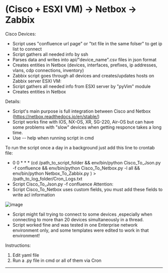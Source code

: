 # (Cisco + ESXI VM) -> Netbox -> Zabbix

Cisco Devices:
  - Script uses "confluence url page" or "txt file in the same folser" to get ip list to connect
  - Script gathers all needed info by ssh
  - Parses data and writes into api/"device_name".csv files in json format
  - Creates entities in Netbox (devices, interfaces, prefixes, ip addresses, vlans, cdp connections, inventory)
  - Zabbix script goes through all devices and creates/updates hosts on Zabbix server
ESXI VM:
  - Script gathers all needed info from ESXI server by "pyVim" module
  - Creates entities in Netbox 

Details:
  - Script's main purpose is full integration between Cisco and Netbox (https://netbox.readthedocs.io/en/stable/)
  - Script works fine with IOS, NX-OS, XR, SG-220, Air-OS but can have some problems with "slow" devices when getting responce takes a long time.
  - Use -- help when running script in cmd
  
To run the script once a day in a background just add this line to crontab file: 
  - 0 0 * * * (cd /path_to_script_folder && env/bin/python Cisco_To_Json.py -f confluence && env/bin/python Cisco_To_Netbox.py -l all && env/bin/python Netbox_To_Zabbix.py ) > /path_to_log_folder/Cron_Logs.txt
  - Script Cisco_To_Json.py -f confluence
Attention:
  - Script Cisco_To_Netbox uses custom fields, you must add these fields to write acl information

  ![image](https://user-images.githubusercontent.com/101651215/158596859-1df20062-a851-470a-849b-b1173ac6cb15.png)
  
  - Script might fail trying to connect to some devices ,especially when connecting to more than 20 devices simultaneously in a thread.
  - Script worked fine and was tested in one Enterprise network environment only, and some templates were edited to work in that environment!

Instructions:
  1. Edit yaml file
  2. Run a .py file in cmd or all of them via Cron
  


----------------------------------------------------------------------------------------------------------------------------------------------------------------

